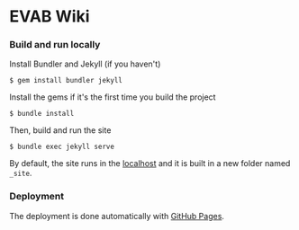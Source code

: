 # EVAB Wiki

### Build and run locally

Install Bundler and Jekyll (if you haven't)
```
$ gem install bundler jekyll
```
Install the gems if it's the first time you build the project
```
$ bundle install
```
Then, build and run the site
```
$ bundle exec jekyll serve
```
By default, the site runs in the [localhost](http://localhost:4000/) and it is built in a new folder named `_site`.

### Deployment

The deployment is done automatically with [GitHub Pages](https://acmucsp.github.io/arena-brawl-wiki/).
